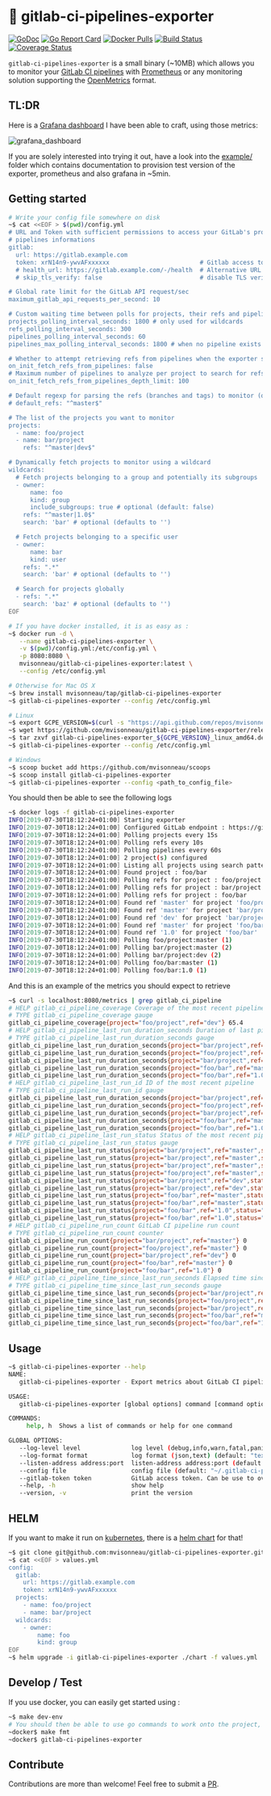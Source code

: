 # 🦊 gitlab-ci-pipelines-exporter

[![GoDoc](https://godoc.org/github.com/mvisonneau/gitlab-ci-pipelines-exporter?status.svg)](https://godoc.org/github.com/mvisonneau/gitlab-ci-pipelines-exporter/app)
[![Go Report Card](https://goreportcard.com/badge/github.com/mvisonneau/gitlab-ci-pipelines-exporter)](https://goreportcard.com/report/github.com/mvisonneau/gitlab-ci-pipelines-exporter)
[![Docker Pulls](https://img.shields.io/docker/pulls/mvisonneau/gitlab-ci-pipelines-exporter.svg)](https://hub.docker.com/r/mvisonneau/gitlab-ci-pipelines-exporter/)
[![Build Status](https://cloud.drone.io/api/badges/mvisonneau/gitlab-ci-pipelines-exporter/status.svg)](https://cloud.drone.io/mvisonneau/gitlab-ci-pipelines-exporter)
[![Coverage Status](https://coveralls.io/repos/github/mvisonneau/gitlab-ci-pipelines-exporter/badge.svg?branch=master)](https://coveralls.io/github/mvisonneau/gitlab-ci-pipelines-exporter?branch=master)

`gitlab-ci-pipelines-exporter` is a small binary (~10MB) which allows you to monitor your [GitLab CI pipelines](https://docs.gitlab.com/ee/ci/pipelines.html) with [Prometheus](https://prometheus.io/) or any monitoring solution supporting the [OpenMetrics](https://github.com/OpenObservability/OpenMetrics) format.

## TL:DR

Here is a [Grafana dashboard](https://grafana.com/grafana/dashboards/10620) I have been able to craft, using those metrics:

![grafana_dashboard](/docs/images/grafana_dashboard.png)

If you are solely interested into trying it out, have a look into the [example/](./example) folder which contains documentation to provision test version of the exporter, prometheus and also grafana in ~5min. 

## Getting started

```bash
# Write your config file somewhere on disk
~$ cat <<EOF > $(pwd)/config.yml
# URL and Token with sufficient permissions to access your GitLab's projects
# pipelines informations
gitlab:
  url: https://gitlab.example.com
  token: xrN14n9-ywvAFxxxxxx                         # Gitlab access token. You can omit this field when --token or $GCPE_TOKEN are set
  # health_url: https://gitlab.example.com/-/health  # Alternative URL for determining health of GitLab API (readiness probe)
  # skip_tls_verify: false                           # disable TLS verification

# Global rate limit for the GitLab API request/sec
maximum_gitlab_api_requests_per_second: 10

# Custom waiting time between polls for projects, their refs and pipelines (in seconds, optional)
projects_polling_interval_seconds: 1800 # only used for wildcards
refs_polling_interval_seconds: 300
pipelines_polling_interval_seconds: 60
pipelines_max_polling_interval_seconds: 1800 # when no pipeline exists for a given ref, the exporter will exponentially backoff up to this value

# Whether to attempt retrieving refs from pipelines when the exporter starts (default: false)
on_init_fetch_refs_from_pipelines: false
# Maximum number of pipelines to analyze per project to search for refs on init (default: 100)
on_init_fetch_refs_from_pipelines_depth_limit: 100

# Default regexp for parsing the refs (branches and tags) to monitor (optional, default to master)
# default_refs: "^master$"

# The list of the projects you want to monitor
projects:
  - name: foo/project
  - name: bar/project
    refs: "^master|dev$"

# Dynamically fetch projects to monitor using a wildcard
wildcards:
  # Fetch projects belonging to a group and potentially its subgroups
  - owner:
      name: foo
      kind: group
      include_subgroups: true # optional (default: false)
    refs: "^master|1.0$"
    search: 'bar' # optional (defaults to '')

  # Fetch projects belonging to a specific user
  - owner:
      name: bar
      kind: user
    refs: ".*"
    search: 'bar' # optional (defaults to '')

  # Search for projects globally
  - refs: ".*"
    search: 'baz' # optional (defaults to '')
EOF

# If you have docker installed, it is as easy as :
~$ docker run -d \
   --name gitlab-ci-pipelines-exporter \
   -v $(pwd)/config.yml:/etc/config.yml \
   -p 8080:8080 \
   mvisonneau/gitlab-ci-pipelines-exporter:latest \
   --config /etc/config.yml

# Otherwise for Mac OS X
~$ brew install mvisonneau/tap/gitlab-ci-pipelines-exporter
~$ gitlab-ci-pipelines-exporter --config /etc/config.yml

# Linux
~$ export GCPE_VERSION=$(curl -s "https://api.github.com/repos/mvisonneau/s5/gitlab-ci-pipelines-exporter/latest" | grep '"tag_name":' | sed -E 's/.*"([^"]+)".*/\1/')
~$ wget https://github.com/mvisonneau/gitlab-ci-pipelines-exporter/releases/download/${GCPE_VERSION}/gitlab-ci-pipelines-exporter_${GCPE_VERSION}_linux_amd64.deb
~$ tar zxvf gitlab-ci-pipelines-exporter_${GCPE_VERSION}_linux_amd64.deb -C /usr/local/bin
~$ gitlab-ci-pipelines-exporter --config /etc/config.yml

# Windows
~$ scoop bucket add https://github.com/mvisonneau/scoops
~$ scoop install gitlab-ci-pipelines-exporter
~$ gitlab-ci-pipelines-exporter --config <path_to_config_file>
```

You should then be able to see the following logs

```bash
~$ docker logs -f gitlab-ci-pipelines-exporter
INFO[2019-07-30T18:12:24+01:00] Starting exporter
INFO[2019-07-30T18:12:24+01:00] Configured GitLab endpoint : https://gitlab.example.com
INFO[2019-07-30T18:12:24+01:00] Polling projects every 15s
INFO[2019-07-30T18:12:24+01:00] Polling refs every 10s
INFO[2019-07-30T18:12:24+01:00] Polling pipelines every 60s
INFO[2019-07-30T18:12:24+01:00] 2 project(s) configured
INFO[2019-07-30T18:12:24+01:00] Listing all projects using search pattern : 'bar' with owner 'foo' (group)
INFO[2019-07-30T18:12:24+01:00] Found project : foo/bar
INFO[2019-07-30T18:12:24+01:00] Polling refs for project : foo/project
INFO[2019-07-30T18:12:24+01:00] Polling refs for project : bar/project
INFO[2019-07-30T18:12:24+01:00] Polling refs for project : foo/bar
INFO[2019-07-30T18:12:24+01:00] Found ref 'master' for project 'foo/project'
INFO[2019-07-30T18:12:24+01:00] Found ref 'master' for project 'bar/project'
INFO[2019-07-30T18:12:24+01:00] Found ref 'dev' for project 'bar/project'
INFO[2019-07-30T18:12:24+01:00] Found ref 'master' for project 'foo/bar'
INFO[2019-07-30T18:12:24+01:00] Found ref '1.0' for project 'foo/bar'
INFO[2019-07-30T18:12:24+01:00] Polling foo/project:master (1)
INFO[2019-07-30T18:12:24+01:00] Polling bar/project:master (2)
INFO[2019-07-30T18:12:24+01:00] Polling bar/project:dev (2)
INFO[2019-07-30T18:12:24+01:00] Polling foo/bar:master (1)
INFO[2019-07-30T18:12:24+01:00] Polling foo/bar:1.0 (1)
```

And this is an example of the metrics you should expect to retrieve

```bash
~$ curl -s localhost:8080/metrics | grep gitlab_ci_pipeline
# HELP gitlab_ci_pipeline_coverage Coverage of the most recent pipeline
# TYPE gitlab_ci_pipeline_coverage gauge
gitlab_ci_pipeline_coverage{project="foo/project",ref="dev"} 65.4
# HELP gitlab_ci_pipeline_last_run_duration_seconds Duration of last pipeline run
# TYPE gitlab_ci_pipeline_last_run_duration_seconds gauge
gitlab_ci_pipeline_last_run_duration_seconds{project="bar/project",ref="master"} 676
gitlab_ci_pipeline_last_run_duration_seconds{project="foo/project",ref="master"} 33
gitlab_ci_pipeline_last_run_duration_seconds{project="bar/project",ref="dev"} 701
gitlab_ci_pipeline_last_run_duration_seconds{project="foo/bar",ref="master"} 570
gitlab_ci_pipeline_last_run_duration_seconds{project="foo/bar",ref="1.0"} 571
# HELP gitlab_ci_pipeline_last_run_id ID of the most recent pipeline
# TYPE gitlab_ci_pipeline_last_run_id gauge
gitlab_ci_pipeline_last_run_duration_seconds{project="bar/project",ref="master"} 2.2772738e+07
gitlab_ci_pipeline_last_run_duration_seconds{project="foo/project",ref="master"} 3.0094592e+07
gitlab_ci_pipeline_last_run_duration_seconds{project="bar/project",ref="dev"} 4.0059611e+07
gitlab_ci_pipeline_last_run_duration_seconds{project="foo/bar",ref="master"} 4.082622e+07
gitlab_ci_pipeline_last_run_duration_seconds{project="foo/bar",ref="1.0"} 6.8400336e+07
# HELP gitlab_ci_pipeline_last_run_status Status of the most recent pipeline
# TYPE gitlab_ci_pipeline_last_run_status gauge
gitlab_ci_pipeline_last_run_status{project="bar/project",ref="master",status="failed"} 0
gitlab_ci_pipeline_last_run_status{project="bar/project",ref="master",status="running"} 0
gitlab_ci_pipeline_last_run_status{project="bar/project",ref="master",status="success"} 1
gitlab_ci_pipeline_last_run_status{project="foo/project",ref="master",status="failed"} 0
gitlab_ci_pipeline_last_run_status{project="bar/project",ref="dev",status="running"} 0
gitlab_ci_pipeline_last_run_status{project="bar/project",ref="dev",status="success"} 1
gitlab_ci_pipeline_last_run_status{project="foo/bar",ref="master",status="running"} 0
gitlab_ci_pipeline_last_run_status{project="foo/bar",ref="master",status="success"} 1
gitlab_ci_pipeline_last_run_status{project="foo/bar",ref="1.0",status="running"} 0
gitlab_ci_pipeline_last_run_status{project="foo/bar",ref="1.0",status="success"} 1
# HELP gitlab_ci_pipeline_run_count GitLab CI pipeline run count
# TYPE gitlab_ci_pipeline_run_count counter
gitlab_ci_pipeline_run_count{project="bar/project",ref="master"} 0
gitlab_ci_pipeline_run_count{project="foo/project",ref="master"} 0
gitlab_ci_pipeline_run_count{project="bar/project",ref="dev"} 0
gitlab_ci_pipeline_run_count{project="foo/bar",ref="master"} 0
gitlab_ci_pipeline_run_count{project="foo/bar",ref="1.0"} 0
# HELP gitlab_ci_pipeline_time_since_last_run_seconds Elapsed time since most recent GitLab CI pipeline run.
# TYPE gitlab_ci_pipeline_time_since_last_run_seconds gauge
gitlab_ci_pipeline_time_since_last_run_seconds{project="bar/project",ref="master"} 87627
gitlab_ci_pipeline_time_since_last_run_seconds{project="foo/project",ref="master"} 29531
gitlab_ci_pipeline_time_since_last_run_seconds{project="bar/project",ref="dev"} 2950
gitlab_ci_pipeline_time_since_last_run_seconds{project="foo/bar",ref="master"} 2951
gitlab_ci_pipeline_time_since_last_run_seconds{project="foo/bar",ref="1.0"} 2900
```

## Usage

```bash
~$ gitlab-ci-pipelines-exporter --help
NAME:
   gitlab-ci-pipelines-exporter - Export metrics about GitLab CI pipeliens statuses

USAGE:
   gitlab-ci-pipelines-exporter [global options] command [command options] [arguments...]

COMMANDS:
     help, h  Shows a list of commands or help for one command

GLOBAL OPTIONS:
   --log-level level              log level (debug,info,warn,fatal,panic) (default: "info") [$GCPE_LOG_LEVEL]
   --log-format format            log format (json,text) (default: "text") [$GCPE_LOG_FORMAT]
   --listen-address address:port  listen-address address:port (default: ":8080") [$GCPE_LISTEN_ADDRESS]
   --config file                  config file (default: "~/.gitlab-ci-pipelines-exporter.yml") [$GCPE_CONFIG]
   --gitlab-token token           GitLab access token. Can be use to override the gitlab token in config file [$GCPE_GITLAB_TOKEN]
   --help, -h                     show help
   --version, -v                  print the version
```

## HELM

If you want to make it run on [kubernetes](https://kubernetes.io/), there is a [helm chart](https://docs.helm.sh/) for that!

```bash
~$ git clone git@github.com:mvisonneau/gitlab-ci-pipelines-exporter.git
~$ cat <<EOF > values.yml
config:
  gitlab:
    url: https://gitlab.example.com
    token: xrN14n9-ywvAFxxxxxx
  projects:
    - name: foo/project
    - name: bar/project
  wildcards:
    - owner:
        name: foo
        kind: group
EOF
~$ helm upgrade -i gitlab-ci-pipelines-exporter ./chart -f values.yml
```

## Develop / Test

If you use docker, you can easily get started using :

```bash
~$ make dev-env
# You should then be able to use go commands to work onto the project, eg:
~docker$ make fmt
~docker$ gitlab-ci-pipelines-exporter
```

## Contribute

Contributions are more than welcome! Feel free to submit a [PR](https://github.com/mvisonneau/gitlab-ci-pipelines-exporter/pulls).
